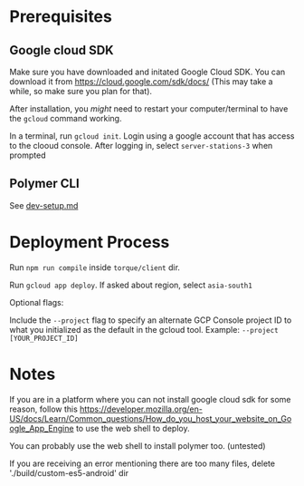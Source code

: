 # Prerequisites

## Google cloud SDK
Make sure you have downloaded and initated Google Cloud SDK. You can download it from https://cloud.google.com/sdk/docs/ (This may take a while, so make sure you plan for that).

After installation, you *might* need to restart your computer/terminal to have the `gcloud` 
command working.

In a terminal, run `gcloud init`. Login using a google account that has access to the clooud console. After logging in, select `server-stations-3` when prompted

## Polymer CLI

See [dev-setup.md](dev-setup.md)

# Deployment Process

Run `npm run compile` inside `torque/client` dir.

Run `gcloud app deploy`. If asked about region, select `asia-south1`

Optional flags:

Include the `--project` flag to specify an alternate GCP Console project ID to what you initialized as the default in the gcloud tool. Example: `--project [YOUR_PROJECT_ID]`

# Notes

If you are in a platform where you can not install google cloud sdk for some reason, follow this https://developer.mozilla.org/en-US/docs/Learn/Common_questions/How_do_you_host_your_website_on_Google_App_Engine to use the web shell to deploy.

You can probably use the web shell to install polymer too. (untested)

If you are receiving an error mentioning there are too many files, delete './build/custom-es5-android' dir



